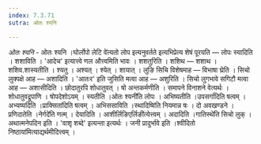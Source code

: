 ```yaml
---
index: 7.3.71
sutra: ओतः श्यनि

---
```

_ओतः श्यनि_ - ओतः श्यनि ।घोर्लोपो लेटि वे॑त्यतो लोप इत्यनुवर्तते इत्यभिप्रेत्य शेषं पूरयति —  लोपः स्यादिति । शशाविति । 'आदेच' इत्यात्त्वे णल औत्त्वमिति भावः । शशतुरिति । शशिथ —  शशाथ । शशिव.शास्यतीति । श्यतु । अश्यत् । श्येत् । शायात् । लुङि सिचि विशेषमाह — विभाषा घ्रेति । सिचो लुक्पक्षे आह — अशादिति । 'आतःर' इति जुसिति मत्वा आह —  अशुरिति । सिचो लुगभावे सगिटौ मत्वा आह — अशासीदिति । छोदातुरपि शोधातुवत् । षो अन्तकर्मणीति । समापने विनाशने वेत्यर्थः । शोधातुवद्रूपाणि । षोपदेशोऽयम् । स्यतीति ।ओतः श्यनी॑ति लोपः । अभिष्यतीति ।उपसर्गा॑दिति षत्वम् । अभ्यष्यदिति ।प्राक्सिता॑दिति षत्वम् । अभिससाविति ।स्थादिष्वि॑ति नियमान्न षः । दो अवखण्डने । प्रणिदातेति ।नेर्गदे॑ति णत्म् । देयादिति । आशीर्लिङिएर्लिङी॑त्येत्त्वम् । अदादिति ।गातिस्थे॑ति सिचो लुक् । अथात्मनेपदिन इति । 'वाशृ शब्दे' इत्यन्ता इत्यर्थः । जनी प्रादुर्भावे इति ।श्वीदितो निष्ठाया॑मित्याद्यर्थमीदित्त्वम् ।